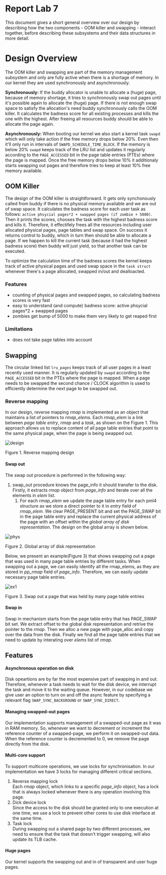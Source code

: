 # Report Lab 7
This document gives a short general overview over our design by describing how the two components - OOM killer and swapping - interact together, before describing these subsystems and their data structures in more detail.

# Design Overview
The OOM killer and swapping are part of the memory management subsystem and only are fully active when there is a shortage of memory. In our kernel they are used synchronously and asynchronously. 

**Synchronously:** If the buddy allocator is unable to allocate a (huge) page, because of memory shortage, it tries to synchronously swap out pages until it's possible again to allocate the (huge) page. If there is not enough swap space to satisfy the allocation's need buddy synchronously calls the OOM killer. It calculates the badness score for all existing processes and kills the one with the highest. After freeing all resources buddy should be able to allocate the page again.

**Asynchronously:** When booting our kernel we also start a kernel task `swapd` which will only take action if the free memory drops below 20%. Even then it'll only run in intervals of `SWAPD_SCHEDULE_TIME_BLOCK`. If the memory is below 20% `swapd` keeps track of the LRU list and updates it regularly according to the `PAGE_ACCESSED` bit in the page table entries (PTEs) where the page is mapped. Once the free memory drops below 10% it additionaly starts swapping out pages and therefore tries to keep at least 10% free memory available.

## OOM Killer
The design of the OOM killer is straightforward. It gets only synchonously called from buddy if there is no physical memory available and we are out of swap space. It calculates the badness score for each user task as follows: `active phsycial pages*2 + swapped pages (if zombie + 5000)`. Then it prints the scores, chooses the task with the highest badness score and kills it. Therefore, it effectifely frees all the resources including user allocated physical pages, page tables and swap space. On success it returns control to buddy, which in turn then should be able to allocate a page. If we happen to kill the current task (because it had the highest badness score) then buddy will just yield, so that another task can be executed.

To optimize the calculation time of the badness scores the kernel keeps track of active physical pages and used swap space in the `task struct` whenever there's a page allocated, swapped in/out and dealloacted.

### Features
- counting of physical pages and swapped pages, so calculating badness scores is very fast
- easy to understand (and compute) badness score: active phsycial pages*2 + swapped pages
- zombies get bump of 5000 to make them very likely to get reaped first

### Limitations
- does not take page tables into account

## Swapping

The circular linked list `lru_pages` keeps track of all user pages in a least recently used manner. It is regularly updated by `swapd` according to the `PAGE_ACCESSED` bit in the PTEs where the page is mapped. When a page needs to be swapped the second chance / CLOCK algorithm is used to efficiently determine the next page to be swapped out. 



### Reverse mapping

In our design, reverse mapping *rmap* is implemented as an object that maintains a list of pointers to *rmap_elem*s. Each *rmap_elem* is a link between *page table entry*, *rmap* and a *task*, as shown on the Figure 1. This approach allows us to replace content of all page table entries that point to the same physical page, when the page is being swapped out. 

![design](report_images/design.png)

Figure 1. Reverse mapping design

#### Swap out

The swap out procedure is performed in the following way:

1. swap_out procedure knows the page_info it should transfer to the disk. Firstly, it extracts *rmap* object from *page_info* and iterate over all the elements in *elem* list.
   1. For each *rmap_elem* we update the page table entry for each pml4 structure as we store a direct pointer to it in *entry* field of *rmap_elem*. We clear PAGE_PRESENT bit and set the PAGE_SWAP bit in the page table entry and replace the current physical address of the page with an offset within the *global array of disk representation*. The design on the global array is shown below.

![phys](report_images/phys.png)

Figure 2. Global array of disk representation

Below, we present an example(Figure 3) that shows swapping out a page that was used in many page table entries by different tasks. When swapping out a page, we can easily identify all the rmap_elems, as they are stored in *pp_rmap* field of *page_info*. Therefore, we can easily update necessary page table entries.

![ex1](report_images/ex1.png)

Figure 3. Swap out a page that was held by many page table entries

#### Swap in

Swap in mechanism starts from the page table entry that has PAGE_SWAP bit set. We extract offset to the global disk representation and retrive the pointer to the *rmap*. Then we alloc a new page with page_alloc and copy over the data from the disk. Finally we find all the page table entries that we need to update by interating over *elems* list of *rmap*.



## Features

#### Asynchronous operation on disk

Disk opeartions are by far the most expensive part of swapping in and out. Therefore, whenever a task needs to wait for the disk device, we interrupt the task and move it to the waiting queue. However, in our codebase we give user an option to turn on and off the async feature by specifying a relevant flag `SWAP_SYNC_BACKGROUND` or `SWAP_SYNC_DIRECT`.



#### Managing swapped-out pages

Our implementation supports management of a swapped-out page as it was in RAM memory. So, whenever we want to decrement or increment  the reference counter of a swapped-page, we perform it on swapped-out data. When the reference counter is decremented to 0, we remove the page directly from the disk.



#### Multi-core support

To support multicore operations, we use locks for synchronisation. In our implementation we have 3 locks for managing different critical sections.

1. Reverse mapping lock<br>
   Each *rmap* object, which links to a specific *page_info* object, has a lock that is always locked whenever there is any operation involving this page.
2. Dick device lock<br>
   Since the access to the disk should be granted only to one execution at one time, we use a lock to prevent other cores to use disk interface at the same time.
3. Task lock<br>
   During swapping out a shared page by two different processes, we need to ensure that the task that doesn't trigger swapping, will also update its TLB cache.

#### Huge pages

Our kernel supports the swapping out and in of transparent and user huge pages.



